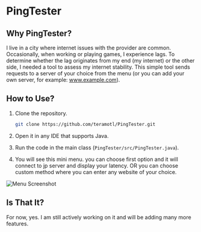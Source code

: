 # PingTester

## Why PingTester?

I live in a city where internet issues with the provider are common. Occasionally, when working or playing games, I experience lags. To determine whether the lag originates from my end (my internet) or the other side, I needed a tool to assess my internet stability. This simple tool sends requests to a server of your choice from the menu (or you can add your own server, for example: www.example.com).

## How to Use?

1. Clone the repository.  
   ```bash
   git clone https://github.com/teramotl/PingTester.git
3. Open it in any IDE that supports Java.
4. Run the code in the main class (`PingTester/src/PingTester.java`).

5. You will see this mini menu. you can choose first option and it will connect to jp server and display your latency. OR you can choose custom method where you can enter any website of your choice.
   
![Menu Screenshot](https://github.com/teramotl/pingTester/blob/main/menupic.jpg?raw=true)


## Is That It?

For now, yes. I am still actively working on it and will be adding many more features.

